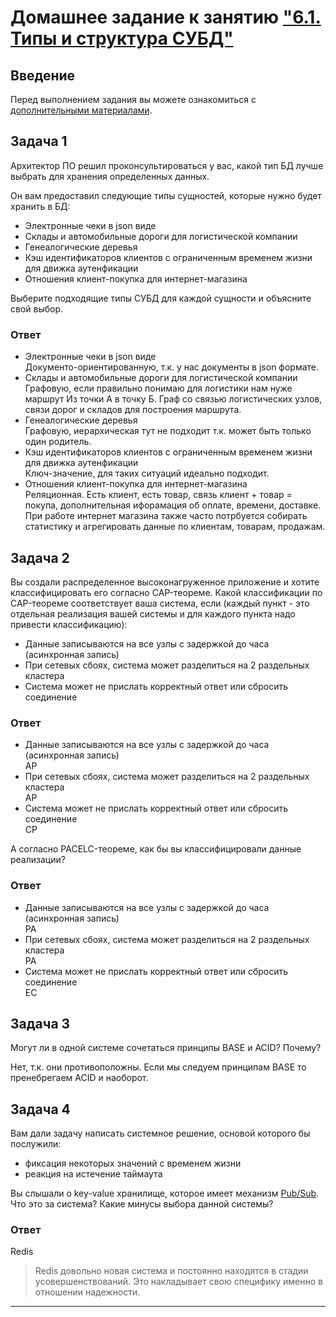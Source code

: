 # Домашнее задание к занятию ["6.1. Типы и структура СУБД"](https://github.com/netology-code/virt-homeworks/blob/virt-11/06-db-01-basics/README.md)

## Введение

Перед выполнением задания вы можете ознакомиться с 
[дополнительными материалами](https://github.com/netology-code/virt-homeworks/tree/master/additional/README.md).

## Задача 1

Архитектор ПО решил проконсультироваться у вас, какой тип БД 
лучше выбрать для хранения определенных данных.

Он вам предоставил следующие типы сущностей, которые нужно будет хранить в БД:

- Электронные чеки в json виде
- Склады и автомобильные дороги для логистической компании
- Генеалогические деревья
- Кэш идентификаторов клиентов с ограниченным временем жизни для движка аутенфикации
- Отношения клиент-покупка для интернет-магазина

Выберите подходящие типы СУБД для каждой сущности и объясните свой выбор.

### Ответ
- Электронные чеки в json виде  
Документо-ориентированную, т.к. у нас документы в json формате.
- Склады и автомобильные дороги для логистической компании  
Графовую, если правильно понимаю для логистики нам нуже маршрут Из точки А в точку Б. Граф со связью логистических узлов, связи дорог и складов для построения маршрута.
- Генеалогические деревья  
Графовую, иерархическая тут не подходит т.к. может быть только один родитель.
- Кэш идентификаторов клиентов с ограниченным временем жизни для движка аутенфикации  
Ключ-значение, для таких ситуаций идеально подходит.
- Отношения клиент-покупка для интернет-магазина  
Реляционная. Есть клиент, есть товар, связь клиент + товар = покупа, дополнительная ифорамация об оплате, времени, доставке.
При работе интернет магазина также часто потрбуется собирать статистику и агрегировать данные по клиентам, товарам, продажам.

## Задача 2

Вы создали распределенное высоконагруженное приложение и хотите классифицировать его согласно 
CAP-теореме. Какой классификации по CAP-теореме соответствует ваша система, если 
(каждый пункт - это отдельная реализация вашей системы и для каждого пункта надо привести классификацию):

- Данные записываются на все узлы с задержкой до часа (асинхронная запись)
- При сетевых сбоях, система может разделиться на 2 раздельных кластера
- Система может не прислать корректный ответ или сбросить соединение

### Ответ
- Данные записываются на все узлы с задержкой до часа (асинхронная запись)  
AP
- При сетевых сбоях, система может разделиться на 2 раздельных кластера  
AP
- Система может не прислать корректный ответ или сбросить соединение  
CP

А согласно PACELC-теореме, как бы вы классифицировали данные реализации?

### Ответ
- Данные записываются на все узлы с задержкой до часа (асинхронная запись)  
PA
- При сетевых сбоях, система может разделиться на 2 раздельных кластера  
PA
- Система может не прислать корректный ответ или сбросить соединение  
EC

## Задача 3

Могут ли в одной системе сочетаться принципы BASE и ACID? Почему?

Нет, т.к. они противоположны. Если мы следуем принципам BASE то пренебрегаем ACID и наоборот.

## Задача 4

Вам дали задачу написать системное решение, основой которого бы послужили:

- фиксация некоторых значений с временем жизни
- реакция на истечение таймаута

Вы слышали о key-value хранилище, которое имеет механизм [Pub/Sub](https://habr.com/ru/post/278237/). 
Что это за система? Какие минусы выбора данной системы?

### Ответ
Redis
> Redis довольно новая система и постоянно находятся в стадии усовершенствований. Это накладывает свою специфику именно в отношении надежности.

---
